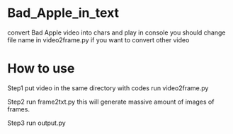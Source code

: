 # Bad_Apple_in_text
convert Bad Apple video into chars and play in console
you should change file name in video2frame.py if you want to convert other video

# How to use

Step1
put video in the same directory with codes
run video2frame.py

Step2
run frame2txt.py
this will generate massive amount of images of frames.

Step3
run output.py
